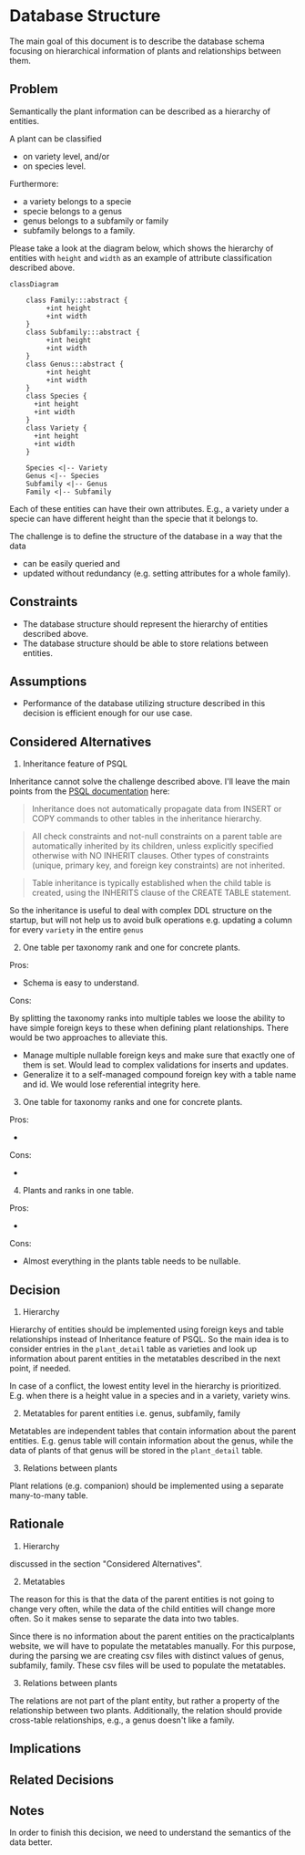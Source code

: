 # Database Structure

The main goal of this document is to describe the database schema focusing on hierarchical information of plants and relationships between them.

## Problem

Semantically the plant information can be described as a hierarchy of entities.

A plant can be classified

- on variety level, and/or
- on species level.

Furthermore:

- a variety belongs to a specie
- specie belongs to a genus
- genus belongs to a subfamily or family
- subfamily belongs to a family.

Please take a look at the diagram below, which shows the hierarchy of entities with `height` and `width` as an example of attribute classification described above.

```mermaid
classDiagram

    class Family:::abstract {
         +int height
         +int width
    }
    class Subfamily:::abstract {
         +int height
         +int width
    }
    class Genus:::abstract {
         +int height
         +int width
    }
    class Species {
      +int height
      +int width
    }
    class Variety {
      +int height
      +int width
    }

    Species <|-- Variety
    Genus <|-- Species
    Subfamily <|-- Genus
    Family <|-- Subfamily

```

Each of these entities can have their own attributes.
E.g., a variety under a specie can have different height than the specie that it belongs to.

The challenge is to define the structure of the database in a way that the data

- can be easily queried and
- updated without redundancy (e.g. setting attributes for a whole family).

## Constraints

- The database structure should represent the hierarchy of entities described above.
- The database structure should be able to store relations between entities.

## Assumptions

- Performance of the database utilizing structure described in this decision is efficient enough for our use case.

## Considered Alternatives

1. Inheritance feature of PSQL

Inheritance cannot solve the challenge described above. I'll leave the main points from the [PSQL documentation](https://www.postgresql.org/docs/current/ddl-inherit.html) here:

> Inheritance does not automatically propagate data from INSERT or COPY commands to other tables in the inheritance hierarchy.

> All check constraints and not-null constraints on a parent table are automatically inherited by its children, unless explicitly specified otherwise with NO INHERIT clauses. Other types of constraints (unique, primary key, and foreign key constraints) are not inherited.

> Table inheritance is typically established when the child table is created, using the INHERITS clause of the CREATE TABLE statement.

So the inheritance is useful to deal with complex DDL structure on the startup, but will not help us to avoid bulk operations e.g. updating a column for every `variety` in the entire `genus`

2. One table per taxonomy rank and one for concrete plants.

Pros:

- Schema is easy to understand.

Cons:

By splitting the taxonomy ranks into multiple tables we loose the ability to have simple foreign keys to these when defining plant relationships.
There would be two approaches to alleviate this.

- Manage multiple nullable foreign keys and make sure that exactly one of them is set.
  Would lead to complex validations for inserts and updates.
- Generalize it to a self-managed compound foreign key with a table name and id.
  We would lose referential integrity here.

3. One table for taxonomy ranks and one for concrete plants.

Pros:

-

Cons:

-

4. Plants and ranks in one table.

Pros:

-

Cons:

- Almost everything in the plants table needs to be nullable.

## Decision

1. Hierarchy

Hierarchy of entities should be implemented using foreign keys and table relationships instead of Inheritance feature of PSQL. So the main idea is to consider entries in the `plant_detail` table as varieties and look up information about parent entities in the metatables described in the next point, if needed.

In case of a conflict, the lowest entity level in the hierarchy is prioritized. E.g. when there is a height value in a species and in a variety, variety wins.

2. Metatables for parent entities i.e. genus, subfamily, family

Metatables are independent tables that contain information about the parent entities. E.g. genus table will contain information about the genus, while the data of plants of that genus will be stored in the `plant_detail` table.

3. Relations between plants

Plant relations (e.g. companion) should be implemented using a separate many-to-many table.

## Rationale

1. Hierarchy

discussed in the section "Considered Alternatives".

2. Metatables

The reason for this is that the data of the parent entities is not going to change very often, while the data of the child entities will change more often. So it makes sense to separate the data into two tables.

Since there is no information about the parent entities on the practicalplants website, we will have to populate the metatables manually.
For this purpose, during the parsing we are creating csv files with distinct values of genus, subfamily, family. These csv files will be used to populate the metatables.

3. Relations between plants

The relations are not part of the plant entity, but rather a property of the relationship between two plants. Additionally, the relation should provide cross-table relationships, e.g., a genus doesn't like a family.

## Implications

## Related Decisions

## Notes

In order to finish this decision, we need to understand the semantics of the data better.
